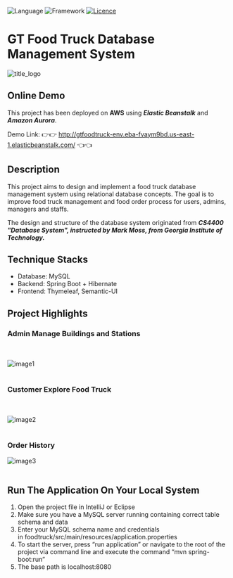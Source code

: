 ![Language](https://img.shields.io/badge/Language-Java-red)
![Framework](https://img.shields.io/badge/Framework-Spring-brightgreen)
[![Licence](https://img.shields.io/badge/license-GPL--3.0-blue.svg)](https://github.com/XinzeWang/GT-Food-Truck/raw/master/LICENSE) 

# GT Food Truck Database Management System

![title_logo](https://github.com/XinzeWang/GT-Food-Truck/raw/master/readme-resource/logo.png)

## Online Demo
This project has been deployed on **AWS** using ***Elastic Beanstalk*** and ***Amazon Aurora***.

Demo Link: 👉👉 http://gtfoodtruck-env.eba-fvaym9bd.us-east-1.elasticbeanstalk.com/ 👈👈

## Description
This project aims to design and implement a food truck database management system using relational database concepts. The goal is to improve food truck management and food order process for users, admins, managers and staffs. 

The design and structure of the database system originated from ***CS4400 "Database System", instructed by Mark Moss, from Georgia Institute of Technology.*** 

## Technique Stacks
* Database: MySQL
* Backend: Spring Boot + Hibernate
* Frontend: Thymeleaf, Semantic-UI

## Project Highlights
### Admin Manage Buildings and Stations
<br><br>
 ![image1](https://github.com/XinzeWang/GT-Food-Truck/raw/master/readme-resource/screen1.png)
 <br><br>
### Customer Explore Food Truck 
<br><br>
 ![image2](https://github.com/XinzeWang/GT-Food-Truck/raw/master/readme-resource/screen2.png)
<br><br>
### Order History
 ![image3](https://github.com/XinzeWang/GT-Food-Truck/raw/master/readme-resource/screen3.png)
<br><br>

## Run The Application On Your Local System
1.	Open the project file in IntelliJ or Eclipse
2.	Make sure you have a MySQL server running containing correct table schema and data 
3.	Enter your MySQL schema name and credentials in foodtruck/src/main/resources/application.properties
4.	To start the server, press “run application” or navigate to the root of the project via command line and execute the command “mvn spring-boot:run”
5.  The base path is localhost:8080
